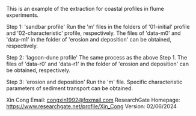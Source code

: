 This is an example of the extraction for coastal profiles in flume experiments.

Step 1: 'sandbar profile'
Run the 'm' files in the folders of '01-initial' profile and '02-characteristic' profile, respectively.
The files of 'data-m0' and 'data-m1' in the folder of 'erosion and deposition' can be obtained, respectively.

Step 2: 'lagoon-dune profile'
The same process as the above Step 1. 
The files of 'data-r0' and 'data-r1' in the folder of 'erosion and deposition' can be obtained, respectively.

Step 3: 'erosion and deposition'
Run the 'm' file. Specific characteristic parameters of sediment transport can be obtained.

Xin Cong
Email: congxin1992@foxmail.com
ResearchGate Homepage: https://www.researchgate.net/profile/Xin_Cong
Version: 02/06/2024
